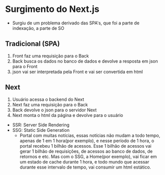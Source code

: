 # Surgimento do Next.js

- Surgiu de um problema derivado das SPA's, que foi a parte de indexação, a parte de SO

## Tradicional (SPA)

1. Front faz uma requisição para o Back
2. Back busca os dados no banco de dados e devolve a resposta em json para o Front
3. json vai ser interpretada pela Front e vai ser convertida em html

## Next

1. Usuário acessa o backend do Next
2. Next faz uma requisição para o Back
3. Back devolve o json para o servidor Next
4. Next monta o html da página e devolve para o usuário

- SSR: Server Side Rendering
- SSG: Static Side Generation
  - Portal com muitas notícias, essas notícias não mudam a todo tempo,
    apenas de 1 em 1 hora(por exemplo), e nesse período de 1 hora, o portal recebeu
    1 bilhão de acessos. Esse 1 bilhão de acessos vai gerar 1 bilhão de requisições, de acessos ao
    banco de dados, de retornos e etc. Mas com o SSG, a Home(por exemplo), vai ficar em um estado
    de cache durante 1 hora, e todo mundo que acessar durante esse intervalo de tempo, vai consumir
    um html estático.
